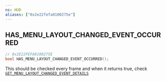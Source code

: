 ```yaml
---
ns: HUD
aliases: ["0x2e22fefa0100275e"]
---
```

## HAS_MENU_LAYOUT_CHANGED_EVENT_OCCURRED

```c
// 0x2E22FEFA0100275E
bool HAS_MENU_LAYOUT_CHANGED_EVENT_OCCURRED();
```

This should be checked every frame and when it returns true, check [`GET_MENU_LAYOUT_CHANGED_EVENT_DETAILS`](#_0x7E17BE53E1AAABAF)

